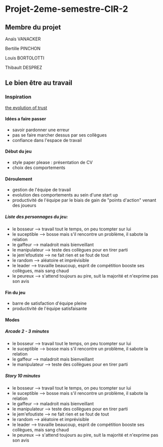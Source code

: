 # Projet-2eme-semestre-CIR-2


## Membre du projet 
Anaïs VANACKER 

Bertille PINCHON

Louis BORTOLOTTI

Thibault DESPREZ

## Le bien être au travail

### Inspiration
[the evolution of trust](http://ayowel.github.io/trust/)

#### Idées a faire passer
- savoir pardonner une erreur
- pas se faire marcher dessus par ses collègues
- confiance dans l'espace de travail

#### Début du jeu
- style paper please : présentation de CV
- choix des comportements

#### Déroulement 
- gestion de l'équipe de travail
- evolution des comportements au sein d'une start up
- productivité de l'équipe par le biais de gain de "points d'action" venant des joueurs

##### Liste des personnages du jeu:
- le bosseur --> travail tout le temps, on peu tcompter sur lui
- le suceptible --> bosse mais s'il rencontre un problème, il sabote la relation
- le gaffeur --> maladroit mais bienveillant
- le manipulateur --> teste des collègues pour en tirer parti
- le jem'efoutiste --> ne fait rien et se fout de tout
- le random --> aléatoire et imprévisible
- le leader --> travaille beaucoup, esprit de compétition booste ses collègues, mais sang chaud
- le peureux --> s'attend toujours au pire, suit la majorité et n'exprime pas son avis

#### Fin du jeu 
- barre de satisfaction d'équipe pleine
- productivité de l'équipe satisfaisante

#### Modes

##### Arcade 2 - 3 minutes
- le bosseur --> travail tout le temps, on peu tcompter sur lui
- le suceptible --> bosse mais s'il rencontre un problème, il sabote la relation
- le gaffeur --> maladroit mais bienveillant
- le manipulateur --> teste des collègues pour en tirer parti
 
##### Story 10 minutes
- le bosseur --> travail tout le temps, on peu tcompter sur lui
- le suceptible --> bosse mais s'il rencontre un problème, il sabote la relation
- le gaffeur --> maladroit mais bienveillant
- le manipulateur --> teste des collègues pour en tirer parti
- le jem'efoutiste --> ne fait rien et se fout de tout
- le random --> aléatoire et imprévisible
- le leader --> travaille beaucoup, esprit de compétition booste ses collègues, mais sang chaud
- le peureux --> s'attend toujours au pire, suit la majorité et n'exprime pas son avis




















